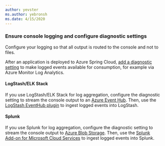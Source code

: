 ```yaml
---
author: yevster
ms.author: yebronsh
ms.date: 4/15/2020
---
```


### Ensure console logging and configure diagnostic settings

Configure your logging so that all output is routed to the console and not to files.

After an application is deployed to Azure Spring Cloud, [add a diagnostic setting](/azure/spring-cloud/diagnostic-services) to make logged events available for consumption, for example via Azure Monitor Log Analytics.

#### LogStash/ELK Stack

If you use LogStash/ELK Stack for log aggregation, configure the diagnostic setting to stream the console output to an [Azure Event Hub](/azure/event-hubs/). Then, use the [LogStash EventHub plugin](https://github.com/logstash-plugins/logstash-input-azure_event_hubs) to ingest logged events into LogStash.

#### Splunk

If you use Splunk for log aggregation, configure the diagnostic setting to stream the console output to [Azure Blob Storage](/azure/storage/blobs/). Then, use the [Splunk Add-on for Microsoft Cloud Services](https://splunkbase.splunk.com/app/3757/) to ingest logged events into Splunk.
